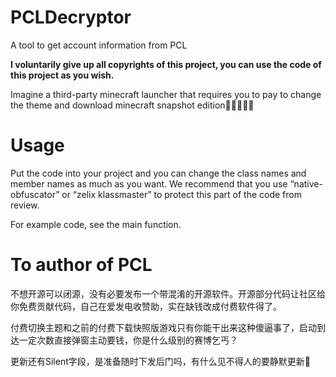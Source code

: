 # PCLDecryptor
A tool to get account information from PCL

**I voluntarily give up all copyrights of this project, you can use the code of this project as you wish.**

Imagine a third-party minecraft launcher that requires you to pay to change the theme and download minecraft snapshot edition🤣🤣🤣🤣🤣

# Usage
Put the code into your project and you can change the class names and member names as much as you want. We recommend that you use “native-obfuscator” or “zelix klassmaster” to protect this part of the code from review.

For example code, see the main function.

# To author of PCL
不想开源可以闭源，没有必要发布一个带混淆的开源软件。开源部分代码让社区给你免费贡献代码，自己在爱发电收赞助，实在缺钱改成付费软件得了。

付费切换主题和之前的付费下载快照版游戏只有你能干出来这种傻逼事了，启动到达一定次数直接弹窗主动要钱，你是什么级别的赛博乞丐？

更新还有Silent字段，是准备随时下发后门吗，有什么见不得人的要静默更新🤣
